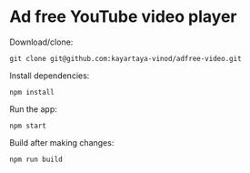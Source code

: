 # Ad free YouTube video player

Download/clone:

`git clone git@github.com:kayartaya-vinod/adfree-video.git`


Install dependencies:

`npm install`


Run the app:

`npm start`


Build after making changes:

`npm run build`

